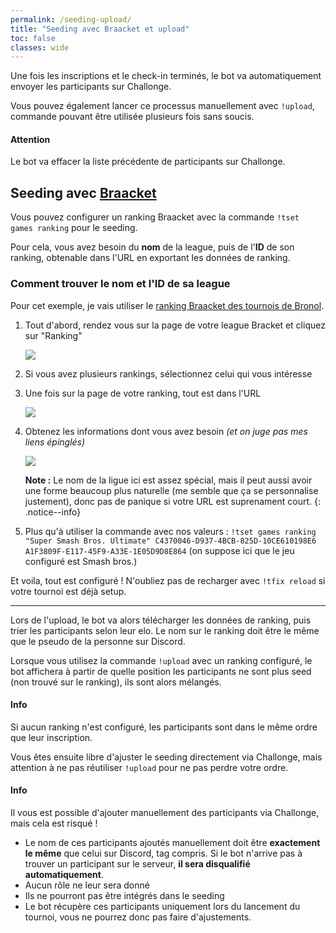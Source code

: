 ```yaml
---
permalink: /seeding-upload/
title: "Seeding avec Braacket et upload"
toc: false
classes: wide
---
```


Une fois les inscriptions et le check-in terminés, le bot va automatiquement envoyer les participants sur Challonge.

Vous pouvez également lancer ce processus manuellement avec `!upload`, commande pouvant être utilisée plusieurs fois sans soucis.

<div markdown="1" class="notice--danger">

<h4 class="no_toc">Attention</h4>

Le bot va effacer la liste précédente de participants sur Challonge.

</div>

## Seeding avec [Braacket](https://braacket.com/)

Vous pouvez configurer un ranking Braacket avec la commande `!tset games ranking` pour le seeding.

Pour cela, vous avez besoin du **nom** de la league, puis de l'**ID** de son ranking, obtenable dans l'URL en exportant les données de ranking.

### Comment trouver le nom et l'ID de sa league

Pour cet exemple, je vais utiliser le [ranking Braacket des tournois de Bronol](https://braacket.com/league/C4370046-D937-4BCB-825D-10CE610198E6/).

1. Tout d'abord, rendez vous sur la page de votre league Bracket et cliquez sur "Ranking"
   
   ![](https://i.imgur.com/BjWuUvr.png)

2. Si vous avez plusieurs rankings, sélectionnez celui qui vous intéresse

3. Une fois sur la page de votre ranking, tout est dans l'URL

   ![](https://i.imgur.com/FtFG1Jl.png)

4. Obtenez les informations dont vous avez besoin *(et on juge pas mes liens épinglés)*

   ![](https://i.imgur.com/qwOzhXv.png)

   **Note :** Le nom de la ligue ici est assez spécial, mais il peut aussi avoir une forme beaucoup plus naturelle (me semble que ça se personnalise justement), donc pas de panique si votre URL est suprenament court.
   {: .notice--info}

5. Plus qu'à utiliser la commande avec nos valeurs : `!tset games ranking "Super Smash Bros. Ultimate" C4370046-D937-4BCB-825D-10CE610198E6 A1F3809F-E117-45F9-A33E-1E05D9D8E864` (on suppose ici que le jeu configuré est Smash bros.)

Et voila, tout est configuré ! N'oubliez pas de recharger avec `!tfix reload` si votre tournoi est déjà setup.

----

Lors de l'upload, le bot va alors télécharger les données de ranking, puis trier les participants selon leur elo. Le nom sur le ranking doit être le même que le pseudo de la personne sur Discord.

Lorsque vous utilisez la commande `!upload` avec un ranking configuré, le bot affichera à partir de quelle position les participants ne sont plus seed (non trouvé sur le ranking), ils sont alors mélangés.

<div markdown="1" class="notice--info">

<h4 class="no_toc">Info</h4>

Si aucun ranking n'est configuré, les participants sont dans le même ordre que leur inscription.

</div>

Vous êtes ensuite libre d'ajuster le seeding directement via Challonge, mais attention à ne pas réutiliser `!upload` pour ne pas perdre votre ordre.

<div markdown="1" class="notice--warning">

<h4 class="no_toc">Info</h4>

Il vous est possible d'ajouter manuellement des participants via Challonge, mais cela est risqué !

- Le nom de ces participants ajoutés manuellement doit être **exactement le même** que celui sur Discord, tag compris. Si le bot n'arrive pas à trouver un participant sur le serveur, **il sera disqualifié automatiquement**.
- Aucun rôle ne leur sera donné
- Ils ne pourront pas être intégrés dans le seeding
- Le bot récupère ces participants uniquement lors du lancement du tournoi, vous ne pourrez donc pas faire d'ajustements.

</div>
